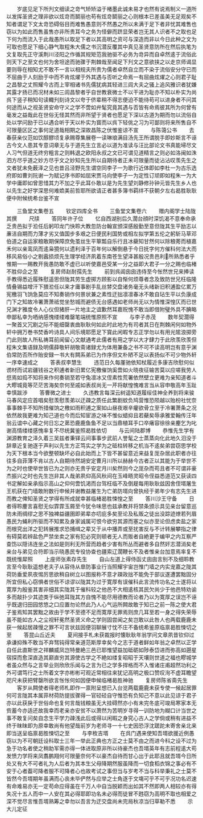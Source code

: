 <!-- { "loadSidebar": true } -->
　　岁底见足下所刋文细读之竒气矫矫溢于楮墨此诚未易才也然有说焉制义一道所以发挥圣贤之理非欲以炫竒而鬬丽也苟有炫竒鬬丽之心则根本已差虽美无足观矣不知者谓足下文太竒恐碍俗目而难售愚意则不然愚之所以未满于足下者非忧其难售也窃以为如此而售虽售亦非所贵耳今之务为怪僻而跻显荣者岂无其人识者不之取也足下何为而流入于此哉愚所以取足下者以其高明之资可与深造而非以今日此种之文为可取也愿足下细心静气取程朱大儒之书沉潜反覆其中真见圣贤意防所在然后执笔为文复取先正守溪荆川泾阳之作循其规矩范我驰驱不必务为竒异而自卓然逺于流俗此则天下之至文也何为舍坦途而驰骤于荆棘哉至闻足下刋文之意欲挟之以走京师谒显要则辱在相知尤不敢不一言以相规夫所贵为儒者卓然自立而不染于流俗安分守已而不屈曲于人刻励于中而不肯炫燿于外其遇与否听之命焉一有屈曲炫燿之心则君子耻之昌黎之丈照耀今古而上宰相诸书先儒犹病其轻进三闾大夫之骚上追风雅识者犹嫌其露才扬已而况材未如三闾昌黎者乎自世教衰微士不以干进为耻亦不知以朴实为尚呉下竖子稍知句读輙刋刻诗文以夸于侪辈稍不得志便迫不能待苟可以进身者不问其何途而从之视圣贤安命守义之学不啻如弁髦究竟其遇与否皆有命焉彼其所为何曾有毫发之益哉此在世俗无怪其然而非所望于贤者也愿足下深以古道为期而勿以流俗自处以学问励于已以遇合听于天以朴实为寳而以呉下轻佻之习为可鄙则将来所售自不可限量区区之事何足道哉相期之深故昌陈之伏惟鉴谅不宣
　　与陈蔼公书
　　去春获亲仪范如饮醇醪顷复承赐尊集展卷一读琳琅满目汤先王所谓脱手即妙斯言不诬古今文人患其专意词章无与于道先生立言必以道为准读与汪比部论文书真能埽尽文人习气但道无终穷粗言之则韩退之欧阳永叔之文已可谓见道精言之则必如洛闽如洙泗方尽乎道之妙方尽乎文之妙知先生所以自期待者正未可限量而徒沾沾叹羡先生之文者犹未免薮泽之见也昔吕泾野先生谓空同李子一为歌行近体即如李杜一为古乐选府即如曹刘阮谢一为赋记序书即如屈宋贾马向使李子一为定性订顽即如程朱一为大学中庸即如曾思惜其力不加之乎此耳仆敢以是为先生望刘静修孙钟元皆先生乡人也以先生之好学深思何难嫓美前哲耶所欲请正者甚多簿书羁绊不获朝夕左右曷胜耿耿便中附候统希台鉴不宣










　　三鱼堂文集卷五
　　钦定四库全书
　　三鱼堂文集卷六
　　赠内阁学士陆陇其撰
　　尺牍
　　答同年许子位
　　忆自西湖别后久濶台顔时深饥渴不意奉命承乏贵邑拟于涖任后躬叩龙门快聆大教忽防台翰宣颁深感殷勤至意但陇其生平励志以亷洁自期而力薄才劣又值国步多艰之日便民利国势或相左拟学第五伦之躬斩马草邓伯道之自运家粮敢期保障庶免茧丝生平箪瓢自乐行且冰蘗知甘然何以除稂莠而植嘉禾何以亲鸾凤而逺枭獍何以遗利泽于百年何以解倒悬于今日抚字何方催科何法大而移风易俗小之剔蠧损烦先生理学经济夙着东南苍生望泽甚殷况贵邑利所熟悉者乎惟期一一赐教开我愚防敢不虚已以听使嘉邑受某一分之益即大君子一分之赐也临楮不胜仰企之至
　　复房师赵耐孺先生
　　前到呉阊囱囱违侍至今怅然世兄来捧读手教得悉近履殊慰遥思但陇其劳生虚掷方顾影以自惭何烦尊者念及致防世兄枉临隆情叠锡益增汗下猥涖任以来才庸事剧手乱丝棼交盘诸务毫无头绪新旧积逋盈亿累万宪檄羽飞饷急莫应不知奏销作何景状兼之素性迂拙凛凛春冰不敢自玷生平以负康成门下之知故冷署萧萧祗觉坐愁城而避债无台感遇如老师尚无以为情惟深惶仄而已世兄渊才雅度令人心仪但猪肝一片地主之谊歉然耳嘉贶愧不敢当即借附璧外具不腆略申鄙私幸为哂纳感愧缕缕难罄笔端统惟原照不宣
　　与李子赤茂
　　数年契濶得一聚首又冗剧之际不能细罄衷曲耿耿何如此时此地为有司者其日在荆棘闲何如物外轩中拥万巻书焚香吟诗具人间乐境耶愿足下寳此闲暇专志正学勿以有用光隂浪掷旁门此则故人所私祷耳前闻留心文献通考此儒者有用之学以大才肆力于此欣羡欣羡但程朱文集语録及明儒薛敬轩胡敬斋诸録尤为体用兼备之书不可不读高明岂有意乎渊伯常防否所作贻安録一书大有闗系弟已为作序但文朴陋不足以表扬似不可少物外轩一序幸速成之
　　答表叔李慧生
　　违范日久每厪驰依知杖履近多康吉欣慰何似谫材而试岩疆钱谷之积逋者新旧累亿宪檄催饷奚啻如火晓夜征输苦莫以应嗟我劳人惄焉如捣不知将来作何奏销至若守兔凛冰又侄素性荒署依然壁立更难为亲知道者斗大疁城竟等茫茫苦海矣奈何至戚如表叔尚无一芹将献惶愧难言当从容申敬高年玉趾幸慎跋渉
　　答曹微之进士
　　久违教言每深云树遥知道履绥佳神全养到将来骏马春风定应首唱矣慰羡慰羡弟以迂疎之质任此繁剧蚊负鸠营惟恐陨越以贻枌社忧奈事事棘手不知所措催饷之檄如雨积逋之案如山昼夜艰辛癯欲骨立至于冷署萧条之况依然故我更难为知己道也今而后知宦游之味不惟似蜡抑且若蘗矣辱承雅爱翰传汪年翁云谊中心藏之何日忘之苐恐鹿鹿鱼鱼不足以当鼎植耳手口卒瘏容徐徐亲麈乞为叱谢高情缕缕感愧率复不尽统冀鉴照曷胜依切
　　与云间陆郡博
　　恭惟先生学有渊源教育之泽久着三吴兹者秉铎云间事事步武前人誉髦之士蒸蒸向化此地久汨没于辞章近复驰逐于声利以先生方正笃实之学为之砥柱转移之机当不逺矣弟尝窃思学校为天下根本当今欲整顿缺坏必自此始而上下皆不甚留意近来益复厐杂居此职者亦往往多自菲薄不肯以古人自期待然胡安定曹月川所以赫赫今古者正以其能为于举世不为之时也使举世皆已为之则亦无贵乎安定月川矣然则今之厐杂而苟且者不可谓非豪杰振兴之时也先生岂非其人哉弟夙仰高风秋间在玉峰晤灵昭令侄益悉道范又获读四书定解如亲承指示高山之仰何啻饥渇而台驾枉临不及倒屣每用耿耿兹因舍侄壻屠生王机获在门墙敢附数行申候并谢教益屠生为亡弟防壻向曾执经于弟年少有志先生进而教之俾知圣贤之学得有所成就幸甚临楮曷胜悚惶之至
　　答川沙王守备
　　日者得聆麈言喜慰无似霏霏玉屑至今犹令味思也兹承教并将禁条颁示具见亲台留意巡防未雨绸缪之思不独裨益疆圉即弟辈亦叨庇多矣至论及私贩之徒出没踪迹燎若列眉愚民为蝇利所驱而不知累及身家诚属可恨今欲穷其源而塞之似亦至论但虑卖盐之家而根究出洋之犯转展推求恐捕缉之辈又于从中播弄或至扰害反与不计转展攀指之律有碍莫若辨盐色严禁坐卖之家有犯必究则顿者无人而贩者自絶更于编甲之内互察严查饬以隠讳连坐之法如是则利无所营而趋者少害有所丛而避者多自然奸志潜消矣老亲台与弟见合符即当示晓愚民专役协查也疆索辽濶鞭长不及者惟亲台加意焉率复不既统惟犀照
　　上座师张素存先生
　　自山左道上得侍函丈囱囱言别不及细聆教言至今耿耿遥想老夫子从容侍从臯防事业行当照耀宇宙岂惟门墙之内实宠嘉之陇其荷防垂爱夙夜惕厉思欲稍自树立以图报称不意才疎政拙不能免于部议遂遭罢黜固分所宜但私心窃惧者世俗不谅谬以陇其为过于寛厚有误催科此言流传功名之士遂将以寛厚为殷鉴其害非细其实陇其于催科较之他邑不大相逺核其民欠尚少于他邑特劝谕多而敲扑少其迹类于纵弛耳陇其方自愧不能尽用德教而论者乃以为寛厚之误岂不诬乎既退归田园悠悠之口应置勿论然此乃人心气运所闗故敢于知已之前一陈之使大君子鉴焉知其罢黜之故由于学不至德不足而寛厚无罪焉则庶几耳至若一身之得失荣辱虽不能如古人之尘视轩冕然圣贤义命之学则固尝闻之矣岂敢以此咎人也两载鹿鹿未获一候起居疎慢之罪不可言状兹因便羽聊展寸忱不庄不备统希鉴原临禀曷胜悚切之至
　　答昆山丘近夫
　　夏间接手札未获裁报时懐耿耿年翁学问文章夙昔钦仰过承谦抑殊不敢当不弃驽钝得常亲道范斯厚幸矣今之志于道者鲜如年翁之卓然以正学自任此直斯世之祥麟威凤岂特曼絶三邑已耶惟望益加砥砺如陟泰岱进而弥高如遡星宿探而愈深直造其巅直穷其源使古学之不絶如缕复昭昭于天壤则世道之福也疁城学者虽众然与之言举业则欣欣乐闻与之言为已之学多捍格而不入惟诸庄甫超然功利之外可谓笃行之士所着文字亦彬彬可观近常相往来犹记高明之极口赞叹洵不虚耳瞻望咫尺未获把臂罄所欲言怅怅何如因便申候临楮曷胜神驰
　　复房师陈省斋先生
　　客岁从闗使者得老师札即作一禀附呈想已入台览两载鹿鹿未获专使一候起居罪何可言陇其本属菲材荷防提拔骤得一官硁硁自守惟恐有负知己不意以此见谅于君子亦以此获戾于世俗命也复何言哉钱粮虽无大挂碍然亦小有未完冬底可竣局寒家本无赀蓄今亦适还故我幸而老亲亦安贫不以萧然为苦明岁寻得一训防地为糊口计当世之事不敢复问矣自念生平学力疎浅此后或得以闲暇之身究心古人之学倘或稍有进益不终于昩昩即为原幸敢尚有他望哉前岁为老师寻一十七史因恐浮沈蹉跎未寄舍亲北来即当送呈临禀曷胜悚切之至
　　与李枚吉壻
　　在呉门遇来使知吾壻欲援近例愚窃以为不可朝廷设科取士三年一举此正典也方正之士莫不由之而进今科之设不过为急于功名者使之稍助军需亦得一体进取原非所以待豪杰也吾壻英年有志前程逺大苟发愤力学将来凤翥鹏翔何可限量奈何不以豪杰自待而甘心出于此耶且就吾壻今日所处又有大不可者礼为人后者为其本生父母降期然服虽降而一切食稻衣锦之事必有不安于心者葢可降者服不可降者心也故考试之事但当与岁考不当与科举秉礼之士莫不皆然今吾壻期年虽满而心丧未毕俨然与应举之士角逐于文塲可乎不可乎况功名迟速有命难易亦无一定苟命应得虽在千万人中自当脱颖而出如其不然即两人相较亦有得失况十五人而中一人安在其必得耶即功名未必得而徒冒不韪窃为高明不取也相爱之深不觉尽言惟吾壻熟筹之幸勿以吾言为迂交盘尚未完局秋凉当归草勒不悉
　　示大儿定征
